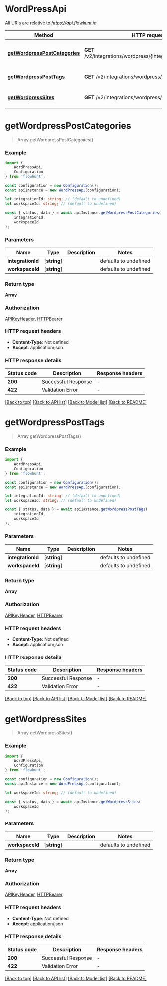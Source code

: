 # WordPressApi

All URIs are relative to *https://api.flowhunt.io*

|Method | HTTP request | Description|
|------------- | ------------- | -------------|
|[**getWordpressPostCategories**](#getwordpresspostcategories) | **GET** /v2/integrations/wordpress/{integration_id}/categories | Get Wordpress Post Categories|
|[**getWordpressPostTags**](#getwordpressposttags) | **GET** /v2/integrations/wordpress/{integration_id}/tags | Get Wordpress Post Tags|
|[**getWordpressSites**](#getwordpresssites) | **GET** /v2/integrations/wordpress/sites | Get Wordpress Sites|

# **getWordpressPostCategories**
> Array<WordPressCategoryResponse> getWordpressPostCategories()


### Example

```typescript
import {
    WordPressApi,
    Configuration
} from 'flowhunt';

const configuration = new Configuration();
const apiInstance = new WordPressApi(configuration);

let integrationId: string; // (default to undefined)
let workspaceId: string; // (default to undefined)

const { status, data } = await apiInstance.getWordpressPostCategories(
    integrationId,
    workspaceId
);
```

### Parameters

|Name | Type | Description  | Notes|
|------------- | ------------- | ------------- | -------------|
| **integrationId** | [**string**] |  | defaults to undefined|
| **workspaceId** | [**string**] |  | defaults to undefined|


### Return type

**Array<WordPressCategoryResponse>**

### Authorization

[APIKeyHeader](../README.md#APIKeyHeader), [HTTPBearer](../README.md#HTTPBearer)

### HTTP request headers

 - **Content-Type**: Not defined
 - **Accept**: application/json


### HTTP response details
| Status code | Description | Response headers |
|-------------|-------------|------------------|
|**200** | Successful Response |  -  |
|**422** | Validation Error |  -  |

[[Back to top]](#) [[Back to API list]](../README.md#documentation-for-api-endpoints) [[Back to Model list]](../README.md#documentation-for-models) [[Back to README]](../README.md)

# **getWordpressPostTags**
> Array<WordPressTagsResponse> getWordpressPostTags()


### Example

```typescript
import {
    WordPressApi,
    Configuration
} from 'flowhunt';

const configuration = new Configuration();
const apiInstance = new WordPressApi(configuration);

let integrationId: string; // (default to undefined)
let workspaceId: string; // (default to undefined)

const { status, data } = await apiInstance.getWordpressPostTags(
    integrationId,
    workspaceId
);
```

### Parameters

|Name | Type | Description  | Notes|
|------------- | ------------- | ------------- | -------------|
| **integrationId** | [**string**] |  | defaults to undefined|
| **workspaceId** | [**string**] |  | defaults to undefined|


### Return type

**Array<WordPressTagsResponse>**

### Authorization

[APIKeyHeader](../README.md#APIKeyHeader), [HTTPBearer](../README.md#HTTPBearer)

### HTTP request headers

 - **Content-Type**: Not defined
 - **Accept**: application/json


### HTTP response details
| Status code | Description | Response headers |
|-------------|-------------|------------------|
|**200** | Successful Response |  -  |
|**422** | Validation Error |  -  |

[[Back to top]](#) [[Back to API list]](../README.md#documentation-for-api-endpoints) [[Back to Model list]](../README.md#documentation-for-models) [[Back to README]](../README.md)

# **getWordpressSites**
> Array<WordPressSiteResponse> getWordpressSites()


### Example

```typescript
import {
    WordPressApi,
    Configuration
} from 'flowhunt';

const configuration = new Configuration();
const apiInstance = new WordPressApi(configuration);

let workspaceId: string; // (default to undefined)

const { status, data } = await apiInstance.getWordpressSites(
    workspaceId
);
```

### Parameters

|Name | Type | Description  | Notes|
|------------- | ------------- | ------------- | -------------|
| **workspaceId** | [**string**] |  | defaults to undefined|


### Return type

**Array<WordPressSiteResponse>**

### Authorization

[APIKeyHeader](../README.md#APIKeyHeader), [HTTPBearer](../README.md#HTTPBearer)

### HTTP request headers

 - **Content-Type**: Not defined
 - **Accept**: application/json


### HTTP response details
| Status code | Description | Response headers |
|-------------|-------------|------------------|
|**200** | Successful Response |  -  |
|**422** | Validation Error |  -  |

[[Back to top]](#) [[Back to API list]](../README.md#documentation-for-api-endpoints) [[Back to Model list]](../README.md#documentation-for-models) [[Back to README]](../README.md)

